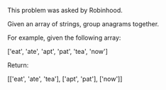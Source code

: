This problem was asked by Robinhood.

Given an array of strings, group anagrams together.

For example, given the following array:

['eat', 'ate', 'apt', 'pat', 'tea', 'now']

Return:

[['eat', 'ate', 'tea'],
 ['apt', 'pat'],
 ['now']]